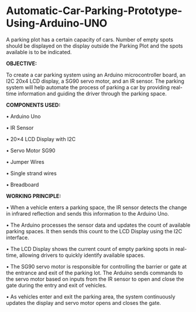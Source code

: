 # Automatic-Car-Parking-Prototype-Using-Arduino-UNO
A parking plot has a certain capacity of cars. Number of empty spots should be displayed on the display outside the Parking Plot and the spots available is to be indicated.

<b> OBJECTIVE: </b>

To create a car parking system using an Arduino microcontroller board, an I2C 20x4 LCD display, a SG90 servo motor, and an IR sensor. The parking system will help automate the process of parking a car by providing real-time information and guiding the driver through the parking space.

<b> COMPONENTS USED: </b>

•
Arduino Uno

•
IR Sensor

•
20×4 LCD Display with I2C

•
Servo Motor SG90

•
Jumper Wires

•
Single strand wires

•
Breadboard




<b> WORKING PRINCIPLE: </b>


•
When a vehicle enters a parking space, the IR sensor detects the change in infrared reflection and sends this information to the Arduino Uno.

•
The Arduino processes the sensor data and updates the count of available parking spaces. It then sends this count to the LCD Display using the I2C interface.

•
The LCD Display shows the current count of empty parking spots in real-time, allowing drivers to quickly identify available spaces.

•
The SG90 servo motor is responsible for controlling the barrier or gate at the entrance and exit of the parking lot. The Arduino sends commands to the servo motor based on inputs from the IR sensor to open and close the gate during the entry and exit of vehicles.

•
As vehicles enter and exit the parking area, the system continuously updates the display and servo motor opens and closes the gate.
